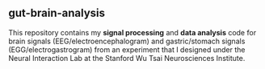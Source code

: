 ## gut-brain-analysis
This repository contains my **signal processing** and **data analysis** code for brain signals (EEG/electroencephalogram) and gastric/stomach signals (EGG/electrogastrogram) from an experiment that I designed under the Neural Interaction Lab at the Stanford Wu Tsai Neurosciences Institute. 
